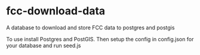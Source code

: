 # fcc-download-data
A database to download and store FCC data to postgres and postgis

To use install Postgres and PostGIS. 
Then setup the config in config.json for your database and run seed.js
